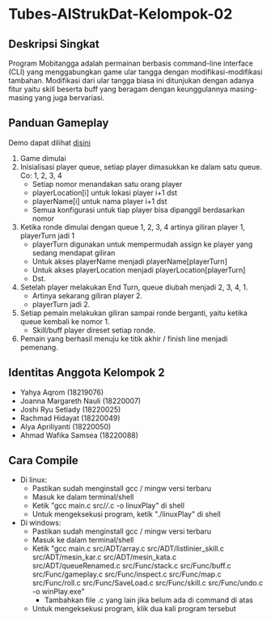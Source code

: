 # Tubes-AlStrukDat-Kelompok-02

## Deskripsi Singkat
Program Mobitangga adalah permainan berbasis command-line interface (CLI) yang menggabungkan game ular tangga dengan modifikasi-modifikasi tambahan. Modifikasi dari ular tangga biasa ini ditunjukan dengan adanya fitur yaitu skill beserta buff yang beragam dengan keunggulannya masing-masing yang juga bervariasi.

## Panduan Gameplay
Demo dapat dilihat [disini](https://replit.com/@18219076Yahya/Repo)

  1. Game dimulai
  2. Inisialisasi player queue, setiap player dimasukkan ke dalam satu queue. Co: 1, 2, 3, 4
     - Setiap nomor menandakan satu orang player
     - playerLocation[i] untuk lokasi player i+1 dst
     - playerName[i] untuk nama player i+1 dst
     - Semua konfigurasi untuk tiap player bisa dipanggil berdasarkan  nomor
  3. Ketika ronde dimulai dengan queue 1, 2, 3, 4 artinya giliran player 1, playerTurn jadi 1
     - playerTurn digunakan untuk mempermudah assign ke player yang sedang mendapat giliran
     - Untuk akses playerName menjadi playerName[playerTurn]
     - Untuk akses playerLocation menjadi playerLocation[playerTurn]
     - Dst.
  4. Setelah player melakukan End Turn, queue diubah menjadi 2, 3, 4, 1.
     - Artinya sekarang giliran player 2.
     - playerTurn jadi 2.
  5. Setiap pemain melakukan giliran sampai ronde berganti, yaitu ketika queue kembali ke nomor 1.
     - Skill/buff player direset setiap ronde.
  6. Pemain yang berhasil menuju ke titik akhir / finish line menjadi pemenang.

## Identitas Anggota Kelompok 2
- Yahya Aqrom (18219076)	 
- Joanna Margareth Nauli (18220007)
- Joshi Ryu Setiady (18220025)
- Rachmad Hidayat (18220049)
- Alya Apriliyanti (18220050)
- Ahmad Wafika Samsea (18220088)

## Cara Compile
- Di linux: 
  - Pastikan sudah menginstall gcc / mingw versi terbaru
  - Masuk ke dalam terminal/shell
  - Ketik "gcc main.c src/*/*.c -o linuxPlay" di shell
  - Untuk mengeksekusi program, ketik "./linuxPlay" di shell
- Di windows:
  - Pastikan sudah menginstall gcc / mingw versi terbaru
  - Masuk ke dalam terminal/shell
  - Ketik "gcc main.c src/ADT/array.c src/ADT/listlinier_skill.c src/ADT/mesin_kar.c src/ADT/mesin_kata.c src/ADT/queueRenamed.c src/Func/stack.c src/Func/buff.c src/Func/gameplay.c src/Func/inspect.c src/Func/map.c src/Func/roll.c src/Func/SaveLoad.c src/Func/skill.c src/Func/undo.c -o winPlay.exe"
    - Tambahkan file .c yang lain jika belum ada di command di atas 
  - Untuk mengeksekusi program, klik dua kali program tersebut
